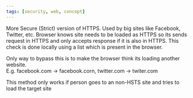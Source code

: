 ```yaml
---
tags: [security, web, concept]
---
```


More Secure (Strict) version of HTTPS. Used by big sites like Facebook, Twitter, etc.
Browser knows site needs to be loaded as HTTPS so its sends request in HTTPS and only accepts response if it is also in HTTPS. This check is done locally using a list which is present in the browser.

Only way to bypass this is to make the browser think its loading another website.  
E.g. facebook.com -> facebook.corn, twitter.com -> twiter.com

This method only works if person goes to an non-HSTS site and tries to load the target site
